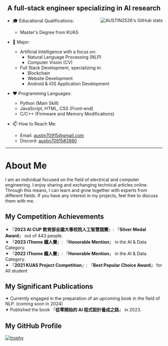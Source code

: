 <h2 align="center">A full-stack engineer specializing in AI research</h2>
<img src="https://github-readme-stats.vercel.app/api?username=AUSTIN2526&show_icons=true" alt="AUSTIN2526's GitHub stats" align="right">

* 🎓 Educational Qualifications:
  * Master's Degree from KUAS

* 🔭 Major:
  * Artificial Intelligence with a focus on:
    * Natural Language Processing (NLP)
    * Computer Vision (CV)
  * Full Stack Development, specializing in:
    * Blockchain
    * Website Development
    * Android & iOS Application Development

* ❤ Programming Languages:
  * Python (Main Skill)
  * JavaScript, HTML, CSS (Front-end)
  * C/C++ (Firmware and Memory Modifications)

* 📫 How to Reach Me:
  * Email: austin70915@gmail.com
  * Discord: [austin70915#3980](https://discordapp.com/users/austin#3980)
---
# About Me
I am an individual focused on the field of electrical and computer engineering. I enjoy sharing and exchanging technical articles online. Through this means, I can learn and grow together with experts from different fields. If you have any interest in my projects, feel free to discuss them with me.

## My Competition Achievements
✦ 『**2023 AI CUP 教育部全國大專校院人工智慧競賽**』: 『**Silver Medal Award**』 out of 443 people.  
✦ 『**2023 iThome 鐵人賽**』: 『**Honorable Mention**』 in the AI & Data Category.  
✦ 『**2022 iThome 鐵人賽**』: 『**Honorable Mention**』 in the AI & Data Category.  
✦ 『**2021 KUAS Project Competition**』: 『**Best Popular Choice Award**』 for All student
## My Significant Publications
✦ Currently engaged in the preparation of an upcoming book in the field of NLP. (coming soon in 2024)  
✦ Published the book 『**從零開始的 AI 程式設計養成之路**』 in 2023.  

## My GitHub Profile
[![trophy](https://github-profile-trophy.vercel.app/?username=AUSTIN2526&&column=-1)](https://github.com/ryo-ma/github-profile-trophy)



